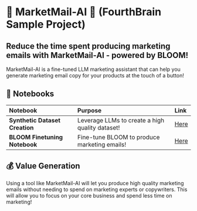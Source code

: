 # 💮 MarketMail-AI 💮 (FourthBrain Sample Project)
## Reduce the time spent producing marketing emails with MarketMail-AI - powered by BLOOM!
MarketMail-AI is a fine-tuned LLM marketing assistant that can help you generate marketing email copy for your products at the touch of a button!

## 📔 Notebooks
| Notebook | Purpose | Link                                                                                           |
| :-------- | :-------- | :------------------------------------------------------------------------------------------------ |
|  **Synthetic Dataset Creation**  | Leverage LLMs to create a high quality dataset! | [Here](https://colab.research.google.com/drive/1nsyT9ssUWUWTc_TQ2rykuVtedA7QobA-?usp=sharing) |
|  **BLOOM Finetuning Notebook**  | Fine-tune BLOOM to produce marketing emails! | [Here](https://colab.research.google.com/drive/1rdQJewZsGfOcjnFx--Lc_h7jJZjfHu6j?usp=sharing)   |

## 💰 Value Generation
Using a tool like MarketMail-AI will let you produce high quality marketing emails without needing to spend on marketing experts or copywriters. This will allow you to focus on your core business and spend less time on marketing!


